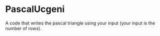 # PascalUcgeni

A code that writes the pascal triangle using your input (your input is the number of rows).

